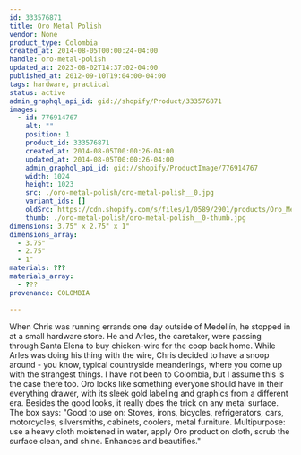 ```yaml
---
id: 333576871
title: Oro Metal Polish
vendor: None
product_type: Colombia
created_at: 2014-08-05T00:00:24-04:00
handle: oro-metal-polish
updated_at: 2023-08-02T14:37:02-04:00
published_at: 2012-09-10T19:04:00-04:00
tags: hardware, practical
status: active
admin_graphql_api_id: gid://shopify/Product/333576871
images:
  - id: 776914767
    alt: ""
    position: 1
    product_id: 333576871
    created_at: 2014-08-05T00:00:26-04:00
    updated_at: 2014-08-05T00:00:26-04:00
    admin_graphql_api_id: gid://shopify/ProductImage/776914767
    width: 1024
    height: 1023
    src: ./oro-metal-polish/oro-metal-polish__0.jpg
    variant_ids: []
    oldSrc: https://cdn.shopify.com/s/files/1/0589/2901/products/Oro_Metal_Polish-1887903870-O.jpeg?v=1407211226
    thumb: ./oro-metal-polish/oro-metal-polish__0-thumb.jpg
dimensions: 3.75" x 2.75" x 1"
dimensions_array:
  - 3.75"
  - 2.75"
  - 1"
materials: ???
materials_array:
  - ???
provenance: COLOMBIA

---
```


When Chris was running errands one day outside of Medellín, he stopped in at a small hardware store. He and Arles, the caretaker, were passing through Santa Elena to buy chicken-wire for the coop back home. While Arles was doing his thing with the wire, Chris decided to have a snoop around - you know, typical countryside meanderings, where you come up with the strangest things. I have not been to Colombia, but I assume this is the case there too. Oro looks like something everyone should have in their everything drawer, with its sleek gold labeling and graphics from a different era. Besides the good looks, it really does the trick on any metal surface. The box says: "Good to use on: Stoves, irons, bicycles, refrigerators, cars, motorcycles, silversmiths, cabinets, coolers, metal furniture. Multipurpose: use a heavy cloth moistened in water, apply Oro product on cloth, scrub the surface clean, and shine. Enhances and beautifies."